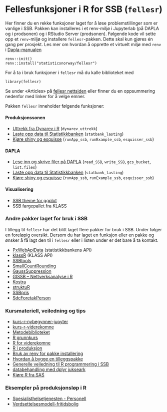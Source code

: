 # Fellesfunksjoner i R for SSB (`fellesr`)

Her finner du en rekke funksjoner laget for å løse problemstillinger som er vanlige i SSB. Pakken kan installeres i et renv-miljø i Jupyterlab (på DAPLA og i prodsonen) og i RStudio Server (prodsonen). Følgende kode vil sette opp et `renv`-miljø og installere `fellesr`-pakken. Dette skal kun gjøres én gang per prosjekt. Les mer om hvordan å opprette et virtuelt miljø med `renv` i [Dapla-manualen](https://manual.dapla.ssb.no/jobbe-med-kode.html#r-og-renv)

```
renv::init()
renv::install("statisticsnorway/fellesr")
```
For å ta i bruk funksjoner i `fellesr` må du kalle biblioteket med

```
library(fellesr)
```

Se under «Articles» på [fellesr nettsiden](https://statisticsnorway.github.io/fellesr/) eller finner du en oppsummering nedenfor med linker for å velge emner.

Pakken `fellesr` inneholder følgende funksjoner:

#### Produksjonssonen
+ [Uttrekk fra Dynarev i R](https://statisticsnorway.github.io/fellesr/articles/vignette_dynarev_uttrekk.html) (`dynarev_uttrekk`)
+ [Laste opp data til Statistikkbanken](https://statisticsnorway.github.io/fellesr/articles/vignette_statbank_lasting.html) (`statbank_lasting`)
+ [Kjøre shiny og esquisse](https://statisticsnorway.github.io/fellesr/articles/vignette_shiny_ssb.html) (`runApp_ssb`, `runExample_ssb`, `esquisser_ssb`)

#### DAPLA
+ [Lese inn og skrive filer på DAPLA](https://statisticsnorway.github.io/fellesr/articles/vignette__DAPLA_jukseark.html) (`read_SSB`, `write_SSB`, `gcs_bucket`, `list.files`) 
+ [Laste opp data til Statistikkbanken](https://statisticsnorway.github.io/fellesr/articles/vignette_statbank_lasting.html) (`statbank_lasting`)
+ [Kjøre shiny og esquisse](https://statisticsnorway.github.io/fellesr/articles/vignette_shiny_ssb.html) (`runApp_ssb`, `runExample_ssb`, `esquisser_ssb`)

#### Visualisering
+ [SSB theme for ggplot](https://statisticsnorway.github.io/fellesr/articles/vignette_SSB_theme.html)
+ [SSB fargepallet fra KLASS](https://statisticsnorway.github.io/fellesr/articles/vignette_SSB_fargepalett.html)



### Andre pakker laget for bruk i SSB
I tillegg til `fellesr` har det blitt laget flere pakker for bruk i SSB. Under følger en foreløpig oversikt. Dersom du har laget en funksjon eller en pakke og ønsker å få lagt den til i `fellesr` eller i listen under er det bare å ta kontakt. 

+ [PxWebApiData](https://cran.r-project.org/web/packages/PxWebApiData/vignettes/Introduction.html) (statistikkbankens API)
+ [klassR](https://statisticsnorway.github.io/klassR/articles/klassR-vignette.html) (KLASS API)
+ [SSBtools](https://github.com/statisticsnorway/SSBtools)
+ [SmallCountRounding](https://cran.r-project.org/web/packages/SmallCountRounding/vignettes/Introduction_to_SmallCountRounding.html)
+ [GaussSuppression](https://cran.r-project.org/web/packages/GaussSuppression/vignettes/define_tables.html)
+ [GISSB – Nettverksanalyse i R](https://statisticsnorway.github.io/GISSB/articles/GISSB_vignette.html)
+ [Kostra](https://github.com/statisticsnorway/Kostra/)
+ [struktuR](https://github.com/statisticsnorway/struktuR)
+ [SSBpris](https://github.com/statisticsnorway/SSBpris)
+ [SdcForetakPerson](https://github.com/statisticsnorway/SdcForetakPerson)


### Kursmateriell, veiledning og tips
+ [kurs-r-nybegynner-jupyter](https://github.com/statisticsnorway/kurs-r-nybegynner-jupyter)
+ [kurs-r-viderekomne](kurs-r-viderekomne)
+ [Metodebiblioteket](https://statisticsnorway.github.io/metodebibliotek/catalogue_edit.html)
+ [R grunnkurs](https://github.com/statisticsnorway/R_grunnkurs)
+ [R for viderekomne](https://github.com/statisticsnorway/R_for_viderekomne)
+ [R i produksjon](https://github.com/statisticsnorway/kurs-r-produksjon/tree/main)
+ [Bruk av renv for pakke installering](https://manual.dapla.ssb.no/pakke-install.html#r)
+ [Hvordan å bygge en tilleggspakke](https://statisticsnorway.github.io/fellesr/articles/web_only/bygge-en-r-tilleggspakke.html)
+ [Generelle veiledning til R programmering i SSB](https://wiki.ssb.no/display/s880/Veiledning+til+R+programmering+i+SSB)
+ [databehandling med dplyr jukseark](https://www.rstudio.com/wp-content/uploads/2015/02/data-wrangling-cheatsheet.pdf)
+ [Kjøre R fra SAS](https://statisticsnorway.github.io/fellesr/articles/web_only/kjre-r-p-sl-stata-p3-fra-sas.html)


### Eksempler på produksjonsløp i R
+ [Spesialisthelsetjenesten - Personell](https://github.com/statisticsnorway/spesh-personell/tree/master/Personelltabeller)
+ [Verdsettelsesmodell-fritidsbolig](https://github.com/statisticsnorway/Verdsettelsesmodell-fritidsbolig)
